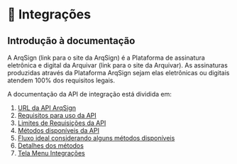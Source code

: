 # 🧩 Integrações

## Introdução à documentação

A ArqSign (link para o site da ArqSign) é a Plataforma de assinatura eletrônica e digital da Arquivar (link para o site da Arquivar). As assinaturas produzidas através da Plataforma ArqSign sejam elas eletrônicas ou digitais atendem 100% dos requisitos legais.&#x20;

A documentação da API de integração está dividida em:&#x20;

1. [URL da API ArqSign ](url-da-api-arqsign.md)
2. [Requisitos para uso da API ](requisitos-para-uso-da-api.md)
3. [Limites de Requisições da API ](limites-de-requisicoes-da-api.md)
4. [Métodos disponíveis da API](metodos-disponiveis-na-api.md)&#x20;
5. [Fluxo ideal considerando alguns métodos disponíveis ](fluxo-ideal-considerando-alguns-metodos-disponiveis.md)
6. [Detalhes dos métodos ](detalhes-dos-metodos.md)
7. [Tela Menu Integrações](tela-menu-integracoes.md)
